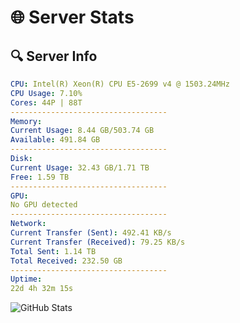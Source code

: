 # 🌐 Server Stats
## 🔍 Server Info
```yaml
CPU: Intel(R) Xeon(R) CPU E5-2699 v4 @ 1503.24MHz
CPU Usage: 7.10%
Cores: 44P | 88T
-----------------------------------
Memory:
Current Usage: 8.44 GB/503.74 GB
Available: 491.84 GB
-----------------------------------
Disk:
Current Usage: 32.43 GB/1.71 TB
Free: 1.59 TB
-----------------------------------
GPU:
No GPU detected
-----------------------------------
Network:
Current Transfer (Sent): 492.41 KB/s
Current Transfer (Received): 79.25 KB/s
Total Sent: 1.14 TB
Total Received: 232.50 GB
-----------------------------------
Uptime:
22d 4h 32m 15s
```
![GitHub Stats](https://img.shields.io/badge/Updated-2025-05-11_21:41:03-blue)